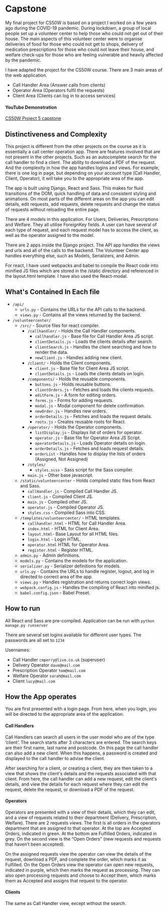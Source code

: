 # Capstone

My final project for CS50W is based on a project I worked on a few years ago during the
COVID-19 pandemic. During lockdown, a group of local people set up a volunteer center to
help those who could not get out of their house. The main aspects of this volunteer center
were to organise deliveries of food for those who could not get to shops, delivery of
medication prescriptions for those who could not leave their house, and welfare check-ups
for those who are feeling vulnerable and heavily affected by the pandemic.

I have adapted the project for the CS50W course. There are 3 main areas of the web
application.

-   Call Handler Area (Answer calls from clients)
-   Operator Area (Operators fulfil the requests)
-   Client Area (Clients can log in to access services)

#### YouTube Demonstration

[CS50W Project 5 capstone](https://www.youtube.com/watch?v=8ZAhNDiTP9E)

## Distinctiveness and Complexity

This project is different from the other projects on the course as it is essentially a
call center operation app. There are features involved that are not present in the other
projects. Such as an autocomplete search for the call handler to find a client. The ability
to download a PDF of the request. And the complexity in how the app handles logins and views.
For example, there is one log in page, but depending on your account type (Call Handler, Client, Operator),
it will take you to the appropriate area of the app.

The app is built using Django, React and Sass. This makes for fluid transitions of the DOM, quick
handling of data and consistent styling and animations. On most parts of the different areas on the app you can edit details, edit requests,
add requests, delete requests and change the status of requests without reloading the entire page.

There are 4 models in this application. For Users, Deliveries, Prescriptions and Welfare. They all utilise
ForeignKey fields. A user can have several of each type of request, and each request model has to access
the client, as well as the operator assigned to the model.

There are 2 apps inside the Django project. The API app handles the views and urls and all of the calls to the backend.
The Volunteer Center app handles everything else, such as Models, Serializers, and Admin.

For react, I have used webpacks and babel to compile the React code into minified JS files which
are stored in the /static directory and referenced in the layout.html template. I have also used the React-modal.

## What's Contained In Each file

-   `/api/`
    -   `urls.py` - Contains the URLs for the API calls to the backend.
    -   `views.py` - Contains all the views returned by the backend.
-   `/volunteercenter/`
    -   `/src/` - Source files for react compiler.
        -   `/callhandler/` - Holds the Call Handler components.
            -   `callhandler.js` - Base file for Call Handler Area JS script.
            -   `clientDetails.js` - Loads the clients details after search.
            -   `clientSearch.js` - Handles the client searching and how to render the data.
            -   `newClient.js` - Handles adding new client.
        -   `/client/` - Holds the Client components.
            -   `client.js` - Base file for Client Area JS script.
            -   `clientDetails.js` - Loads the clients details on login.
        -   `/components/` - Holds the reusable components.
            -   `buttons.js` - Holds reusable buttons.
            -   `clientOrders.js` - Fetches and loads the clients requests.
            -   `editForm.js` - A form for editing orders.
            -   `forms.js` - Forms for adding requests.
            -   `modal.js` - Modal component for delete confirmation.
            -   `newOrder.js` - Handles new orders.
            -   `orderDetails.js` - Fetches and loads the request details.
            -   `roots.js` - Creates reusable roots for React.
        -   `/operator/` - Holds the Operator components.
            -   `listDisplay.js` - Displays list of orders for operator.
            -   `operator.js` - Base file for Operator Area JS Script.
            -   `operatorDetails.js` - Loads Operator details on login.
            -   `orderDetails.js` - Fetches and loads request details.
            -   `orderList` - Handles how to display the lists of orders (Assigned, Not Assigned)
        -   `/styles/`
            -   `styles.scss` - Sass script for the Sass compiler.
        -   `main.js` - Other base javascript.
    -   `/static/volunteercenter` - Holds compiled static files from React and Sass.
        -   `callHandler.js` - Compiled Call Handler JS.
        -   `client.js` - Compiled Client JS.
        -   `main.js` - Compiled other JS.
        -   `operator.js` - Compiled Operator JS.
        -   `styles.css` - Compiled Sass into CSS.
    -   `/templates/volunteercenter/` - HTML templates.
        -   `callhandler.html` - HTML for Call Handler Area.
        -   `index.html` - HTML for Client Area.
        -   `layout.html`- Base Layout for all HTML files.
        -   `login.html` - Login HTML.
        -   `operator.html` HTML for Operator Area.
        -   `register.html` - Register HTML.
    -   `admin.py` - Admin definitions.
    -   `models.py` - Contains the models for the application.
    -   `serializer.py` - Serializer definitions for models.
    -   `urls.py` - Contains the URLs to handle register, logout, and log in directed to correct area of the app.
    -   `views.py` - Handles registration and returns correct login views.
    -   `webpack.config.js` - Handles the compiling of React into minified js.
    -   `babel.config.json` - Babel Preset.

## How to run

All React and Sass are pre-compiled. Application can be run with `python manage.py runserver`

There are several set logins available for different user types. The passwords are all set to `1234`

Usernames:

-   Call Handler `cmperry@live.co.uk` (superuser)
-   Delivery Operator `dave@mail.com`
-   Prescription Operator `tom@mail.com`
-   Welfare Operator `sarah@mail.com`
-   Client `lucy@mail.com`

## How the App operates

You are first presented with a login page. From here, when you login, you will be directed to the appropriate area of the application.

#### Call Handlers

Call Handlers can search all users in the user model who are of the type ‘client’. The search starts after 3 characters are entered. The search keys are their first name, last name and postcode. On this page the call handler can also add a new client. When this happens, a password is created and displayed to the call handler to advise the client.

After searching for a client, or creating a client, they are then taken to a view that shows the client's details and the requests associated with that client. From here, the call handler can add a new request, edit the client's details, and view the details for each request where they can edit the request, delete the request, or download a PDF of the request.

#### Operators

Operators are presented with a view of their details, which they can edit, and a view of requests related to their department (Delivery, Prescription, Welfare). There are 2 requests views. The first is all orders in the operators department that are assigned to that operator. At the top are Accepted Orders, indicated in green. At the bottom are Fulfilled Orders, indicated in grey. On the second view is the “Open Orders” (new requests and requests that haven’t been accepted).

On the assigned requests view the operator can view the details of the request, download a PDF, and complete the order, which marks it as Fulfilled. On the Open Orders view the operator can open new requests, indicated in purple, which then marks the request as processing. They can also open processing requests and choose to Accept them, which marks them as Accepted and assigns that request to the operator.

#### Clients

The same as Call Handler view, except without the search.
